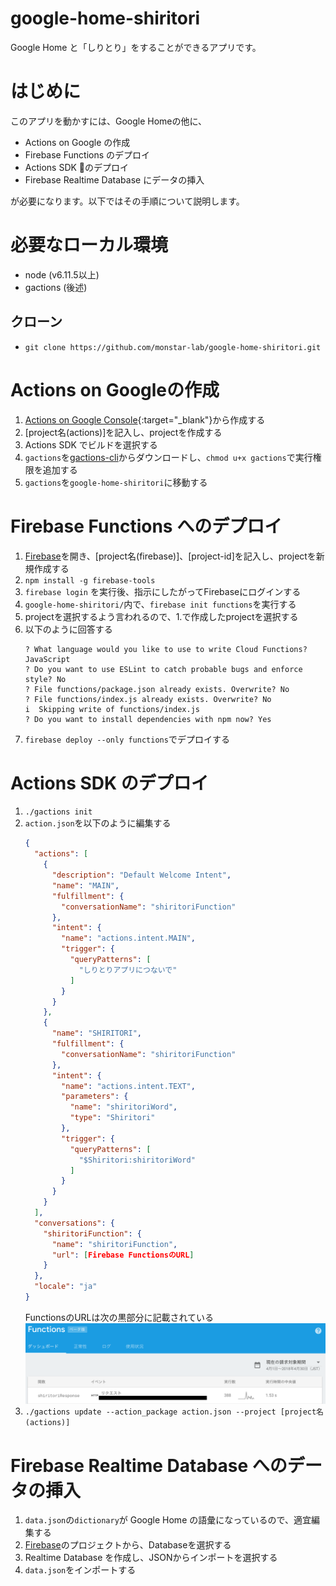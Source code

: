# google-home-shiritori

Google Home と「しりとり」をすることができるアプリです。

# はじめに
このアプリを動かすには、Google Homeの他に、
  - Actions on Google の作成
  - Firebase Functions のデプロイ
  - Actions SDK のデプロイ
  - Firebase Realtime Database にデータの挿入

が必要になります。以下ではその手順について説明します。


# 必要なローカル環境
- node (v6.11.5以上)
- gactions (後述)

## クローン
- `git clone https://github.com/monstar-lab/google-home-shiritori.git`


# Actions on Googleの作成
1. [Actions on Google Console](https://console.actions.google.com){:target="_blank"}から作成する
1. [project名(actions)]を記入し、projectを作成する
1. Actions SDK でビルドを選択する
1. `gactions`を[gactions-cli](https://developers.google.com/actions/tools/gactions-cli)からダウンロードし、`chmod u+x gactions`で実行権限を追加する
1. `gactions`を`google-home-shiritori`に移動する


# Firebase Functions へのデプロイ
1. [Firebase](https://console.firebase.google.com)を開き、[project名(firebase)]、[project-id]を記入し、projectを新規作成する
1. `npm install -g firebase-tools`
1. `firebase login` を実行後、指示にしたがってFirebaseにログインする
1. `google-home-shiritori/`内で、`firebase init functions`を実行する
1. projectを選択するよう言われるので、1.で作成したprojectを選択する
1. 以下のように回答する
    ```
    ? What language would you like to use to write Cloud Functions? JavaScript
    ? Do you want to use ESLint to catch probable bugs and enforce style? No
    ? File functions/package.json already exists. Overwrite? No
    ? File functions/index.js already exists. Overwrite? No
    i  Skipping write of functions/index.js
    ? Do you want to install dependencies with npm now? Yes
    ```
1. `firebase deploy --only functions`でデプロイする


# Actions SDK のデプロイ
1. `./gactions init`
1. `action.json`を以下のように編集する
    ```json
    {
      "actions": [
        {
          "description": "Default Welcome Intent",
          "name": "MAIN",
          "fulfillment": {
            "conversationName": "shiritoriFunction"
          },
          "intent": {
            "name": "actions.intent.MAIN",
            "trigger": {
              "queryPatterns": [
                "しりとりアプリにつないで"
              ]
            }
          }
        },
        {
          "name": "SHIRITORI",
          "fulfillment": {
            "conversationName": "shiritoriFunction"
          },
          "intent": {
            "name": "actions.intent.TEXT",
            "parameters": {
              "name": "shiritoriWord",
              "type": "Shiritori"
            },
            "trigger": {
              "queryPatterns": [
                "$Shiritori:shiritoriWord"
              ]
            }
          }
        }
      ],
      "conversations": {
        "shiritoriFunction": {
          "name": "shiritoriFunction",
          "url": [Firebase FunctionsのURL]
        }
      },
      "locale": "ja"
    }
    ```
    FunctionsのURLは次の黒部分に記載されている
    ![](img/firebase_url_black.png)
1. `./gactions update --action_package action.json --project [project名(actions)]`


# Firebase Realtime Database へのデータの挿入
1. `data.json`の`dictionary`が Google Home の語彙になっているので、適宜編集する
1. [Firebase](https://console.firebase.google.com)のプロジェクトから、Databaseを選択する
1. Realtime Database を作成し、JSONからインポートを選択する
1. `data.json`をインポートする